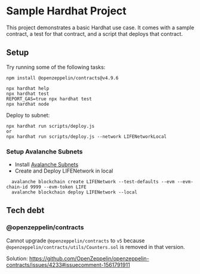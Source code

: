 # Sample Hardhat Project

This project demonstrates a basic Hardhat use case. It comes with a sample contract, a test for that contract, and a script that deploys that contract.

## Setup
Try running some of the following tasks:

```shell
npm install @openzeppelin/contracts@v4.9.6
```

```shell
npx hardhat help
npx hardhat test
REPORT_GAS=true npx hardhat test
npx hardhat node
```

Deploy to subnet:
```shell
npx hardhat run scripts/deploy.js
or 
npx hardhat run scripts/deploy.js --network LIFENetworkLocal
```

### Setup Avalanche Subnets
- Install [Avalanche Subnets](https://docs.avax.network/subnets/build-first-subnet)
- Create and Deploy LIFENetwork in local
```shell
  avalanche blockchain create LIFENetwork --test-defaults --evm --evm-chain-id 9999 --evm-token LIFE
  avalanche blockchain deploy LIFENetwork --local
```

## Tech debt

### @openzeppelin/contracts
Cannot upgrade `@openzeppelin/contracts` to `v5` because `@openzeppelin/contracts/utils/Counters.sol` is removed in that version.

Solution: https://github.com/OpenZeppelin/openzeppelin-contracts/issues/4233#issuecomment-1561791911
